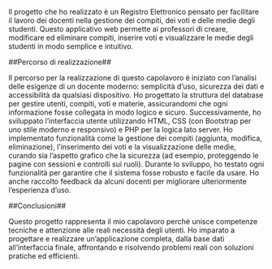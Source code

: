 Il progetto che ho realizzato è un Registro Elettronico pensato per facilitare il lavoro dei docenti nella gestione dei compiti, dei voti e delle medie degli studenti. Questo applicativo web permette ai professori di creare, modificare ed eliminare compiti, inserire voti e visualizzare le medie degli studenti in modo semplice e intuitivo.

##Percorso di realizzazione##

Il percorso per la realizzazione di questo capolavoro è iniziato con l’analisi delle esigenze di un docente moderno: semplicità d’uso, sicurezza dei dati e accessibilità da qualsiasi dispositivo. Ho progettato la struttura del database per gestire utenti, compiti, voti e materie, assicurandomi che ogni informazione fosse collegata in modo logico e sicuro.
Successivamente, ho sviluppato l’interfaccia utente utilizzando HTML, CSS (con Bootstrap per uno stile moderno e responsivo) e PHP per la logica lato server. Ho implementato funzionalità come la gestione dei compiti (aggiunta, modifica, eliminazione), l’inserimento dei voti e la visualizzazione delle medie, curando sia l’aspetto grafico che la sicurezza (ad esempio, proteggendo le pagine con sessioni e controlli sui ruoli).
Durante lo sviluppo, ho testato ogni funzionalità per garantire che il sistema fosse robusto e facile da usare. Ho anche raccolto feedback da alcuni docenti per migliorare ulteriormente l’esperienza d’uso.

##Conclusioni##

Questo progetto rappresenta il mio capolavoro perché unisce competenze tecniche e attenzione alle reali necessità degli utenti. Ho imparato a progettare e realizzare un’applicazione completa, dalla base dati all’interfaccia finale, affrontando e risolvendo problemi reali con soluzioni pratiche ed efficienti.
